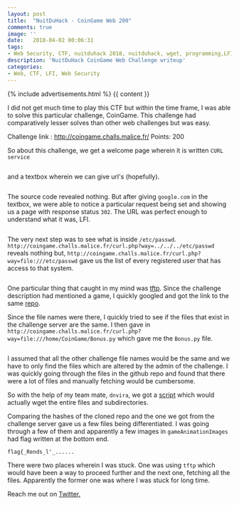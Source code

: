 ```yaml
---
layout: post
title:  "NuitDuHack - CoinGame Web 200"
comments: true
image: ''
date:   2018-04-02 00:06:31
tags:
- Web Security, CTF, nuitduhack 2018, nuitduhack, wget, programming,LFI
description: 'NuitDuHack CoinGame Web Challenge writeup'
categories:
- Web, CTF, LFI, Web Security
---
```

<article id="page">
    {% include advertisements.html %}
  {{ content }}

</article>

I did not get much time to play this CTF but within the time frame, I was able to solve this particular challenge, CoinGame. This challenge had comparatively lesser solves than other web challenges but was easy.

Challenge link : http://coingame.challs.malice.fr/
Points: 200

So about this challenge, we get a welcome page wherein it is written `CURL service`
<figure class="foto-legenda">
	<img src="{{ "/assets/img/nuitduhack/HomeScreen"}}" alt="">
</figure>


and a textbox wherein we can give url's (hopefully).

<figure class="foto-legenda">
	<img src="{{ "/assets/img/nuitduhack/cURL_request"}}" alt="">
</figure>

The source code revealed nothing. But after giving `google.com` in the textbox, we were able to notice a particular request being set and showing us a page with response status `302`. The URL was perfect enough to understand what it was, LFI.

<figure class="foto-legenda">
	<img src="{{ "/assets/img/nuitduhack/url"}}" alt="">
</figure>

The very next step was to see what is inside `/etc/passwd`. `http://coingame.challs.malice.fr/curl.php?way=../../../etc/passwd` reveals nothing but, `http://coingame.challs.malice.fr/curl.php?way=file:///etc/passwd` gave us the list of every registered user that has access to that system.

<figure class="foto-legenda">
	<img src="{{ "/assets/img/nuitduhack/etc"}}" alt="">
</figure>

One particular thing that caught in my mind was <a href="https://en.wikipedia.org/wiki/Trivial_File_Transfer_Protocol">tftp</a>. Since the challenge description had mentioned a game, I quickly googled and got the link to the same <a href="https://github.com/totheyellowmoon/CoinGame/">repo</a>.

Since the file names were there, I quickly tried to see if the files that exist in the challenge server are the same. I then gave in `http://coingame.challs.malice.fr/curl.php?way=file:///home/CoinGame/Bonus.py` which gave me the `Bonus.py` file.

<figure class="foto-legenda">
	<img src="{{ "/assets/img/nuitduhack/coingamedir"}}" alt="">
</figure>

I assumed that all the other challenge file names would be the same and we have to only find the files which are altered by the admin of the challenge. I was quickly going through the files in the github repo and found that there were a lot of files and manually fetching would be cumbersome.

So with the help of my team mate, `dnvira`, we got a <a href="https://github.com/gokulkrishna01/gokulkrishna01.github.io/tree/master/scripts/NuitDu">script</a> which would actually wget the entire files and subdirectories.

Comparing the hashes of the cloned repo and the one we got from the challenge server gave us a few files being differentiated. I was going through a few of them and apparently a few images in `gameAnimationImages` had flag written at the bottom end.

`flag{_Rends_l'_......`

There were two places wherein I was stuck. One was using `tftp` which would have been a way to proceed further and the next one, fetching all the files. Apparently the former one was where I was stuck for long time.

Reach me out on <a href="https://twitter.com/gkgkrishna33">Twitter.
